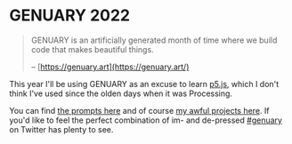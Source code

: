 # GENUARY 2022
 
> GENUARY is an artificially generated month of time where we build code that makes beautiful things.
>
> – [https://genuary.art](https://genuary.art/)

This year I'll be using GENUARY as an excuse to learn [p5.js](https://p5js.org/), which I don't think I've used since the olden days when it was Processing.

You can find [the prompts here](https://genuary.art/prompts) and of course [my awful projects here](https://jsoma.github.io/genuary-2022/). If you'd like to feel the perfect combination of im- and de-pressed [#genuary](https://twitter.com/search?q=%23genuary) on Twitter has plenty to see.
